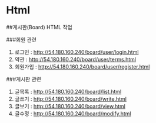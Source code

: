 # Html
##게시판(Board) HTML 작업

###회원 관련
1. 로그인 : http://54.180.160.240/board/user/login.html
2. 약관 : http://54.180.160.240/board/user/terms.html
3. 회원가입 : http://54.180.160.240/board/user/register.html

###게시판 관련
1. 글목록 : http://54.180.160.240/board/list.html
2. 글쓰기 : http://54.180.160.240/board/write.html
3. 글보기 : http://54.180.160.240/board/view.html 
4. 글수정 : http://54.180.160.240/board/modify.html
